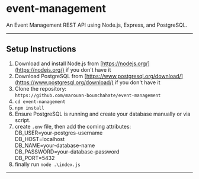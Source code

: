# event-management
An Event Management REST API using Node.js, Express, and  PostgreSQL.

---
 
## Setup Instructions
1. Download and install Node.js from [https://nodejs.org/](https://nodejs.org/) if you don't have it
2. Download PostgreSQL from [https://www.postgresql.org/download/](https://www.postgresql.org/download/) if you don't have it
3. Clone the repository:<br>
```https://github.com/marouan-boumchahate/event-management```
4. ```cd event-management```
5. ```npm install```
6. Ensure PostgreSQL is running and create your database manually or via script.
7. create ```.env``` file, then add the coming attributes:<br>
     DB_USER=your-postgres-username<br>
     DB_HOST=localhost<br>
     DB_NAME=your-database-name<br>
     DB_PASSWORD=your-database-password<br>
     DB_PORT=5432<br>
8. finally run ```node .\index.js```

---


